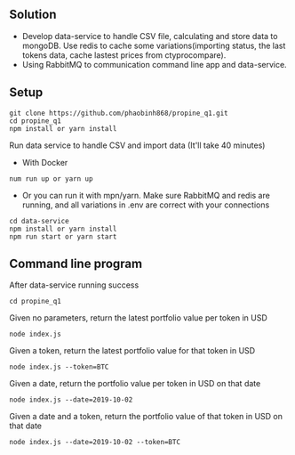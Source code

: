 
## Solution
- Develop data-service to handle CSV file, calculating and store data to mongoDB. Use redis to cache some variations(importing status, the last tokens data, cache lastest prices from ctyprocompare).
- Using RabbitMQ to communication command line app and data-service.
## Setup
```
git clone https://github.com/phaobinh868/propine_q1.git
cd propine_q1
npm install or yarn install
```
Run data service to handle CSV and import data (It'll take 40 minutes)
- With Docker
```
num run up or yarn up
```
- Or you can run it with mpn/yarn. Make sure RabbitMQ and redis are running, and all variations in .env are correct with your connections
```
cd data-service
npm install or yarn install
npm run start or yarn start
```
## Command line program 
After data-service running success
```
cd propine_q1
```
Given no parameters, return the latest portfolio value per token in USD
```
node index.js
```
Given a token, return the latest portfolio value for that token in USD
```
node index.js --token=BTC
```
Given a date, return the portfolio value per token in USD on that date
```
node index.js --date=2019-10-02
```
Given a date and a token, return the portfolio value of that token in USD on that date
```
node index.js --date=2019-10-02 --token=BTC
```